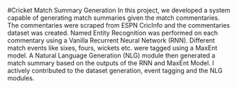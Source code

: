 #Cricket Match Summary Generation
In this project, we developed a system capable of generating match summaries given the match commentaries. The commentaries were scraped from ESPN CricInfo and the commentaries dataset was created. Named Entity Recognition was performed on each commentary using a Vanilla Recurrent Neural Network (RNN). Different match events like sixes, fours, wickets etc. were tagged using a MaxEnt model. A Natural Language Generation (NLG) module then generated a match summary based on the outputs of the RNN and MaxEnt Model. I actively contributed to the dataset generation, event tagging and the NLG modules.